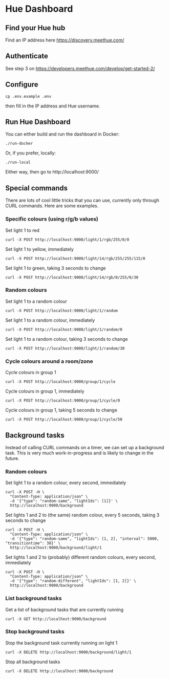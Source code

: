 # Hue Dashboard

## Find your Hue hub

Find an IP address here https://discovery.meethue.com/

## Authenticate

See step 3 on https://developers.meethue.com/develop/get-started-2/

## Configure

    cp .env.example .env

then fill in the IP address and Hue username.

## Run Hue Dashboard

You can either build and run the dashboard in Docker:

    ./run-docker

Or, if you prefer, locally:

    ./run-local

Either way, then go to http://localhost:9000/

## Special commands

There are lots of cool little tricks that you can use, currently only through CURL commands. Here are some examples.

### Specific colours (using r/g/b values)

Set light 1 to red

    curl -X POST http://localhost:9000/light/1/rgb/255/0/0

Set light 1 to yellow, immediately

    curl -X POST http://localhost:9000/light/14/rgb/255/255/115/0

Set light 1 to green, taking 3 seconds to change

    curl -X POST http://localhost:9000/light/14/rgb/0/255/0/30

### Random colours

Set light 1 to a random colour

    curl -X POST http://localhost:9000/light/1/random

Set light 1 to a random colour, immediately

    curl -X POST http://localhost:9000/light/1/random/0

Set light 1 to a random colour, taking 3 seconds to change

    curl -X POST http://localhost:9000/light/1/random/30

### Cycle colours around a room/zone

Cycle colours in group 1

    curl -X POST http://localhost:9000/group/1/cycle

Cycle colours in group 1, immediately

    curl -X POST http://localhost:9000/group/1/cycle/0

Cycle colours in group 1, taking 5 seconds to change

    curl -X POST http://localhost:9000/group/1/cycle/50

## Background tasks

Instead of calling CURL commands on a timer, we can set up a background task. This is very much work-in-progress and is likely to change in the future.

### Random colours

Set light 1 to a random colour, every second, immediately

    curl -X POST -H \
      "Content-Type: application/json" \
      -d '{"type": "random-same", "lightIds": [1]}' \
      http://localhost:9000/background


Set lights 1 and 2 to (the same) random colour, every 5 seconds, taking 3 seconds to change

    curl -X POST -H \
      "Content-Type: application/json" \
      -d '{"type": "random-same", "lightIds": [1, 2], "interval": 5000, "transitiontime": 30}' \
      http://localhost:9000/background/light/1

Set lights 1 and 2 to (probably) different random colours, every second, immediately

    curl -X POST -H \
      "Content-Type: application/json" \
      -d '{"type": "random-different", "lightIds": [1, 2]}' \
      http://localhost:9000/background

### List background tasks

Get a list of background tasks that are currently running

    curl -X GET http://localhost:9000/background

### Stop background tasks

Stop the background task currently running on light 1

    curl -X DELETE http://localhost:9000/background/light/1

Stop all background tasks

    curl -X DELETE http://localhost:9000/background
